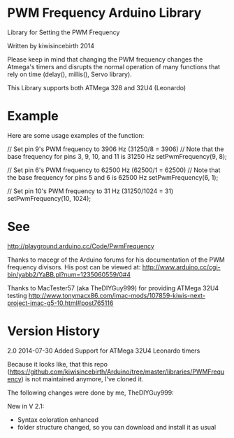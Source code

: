 PWM Frequency Arduino Library
=============================

Library for Setting the PWM Frequency

Written by kiwisincebirth 2014

Please keep in mind that changing the PWM frequency changes the Atmega's timers and disrupts the normal operation of many functions that rely on time (delay(), millis(), Servo library).

This Library supports both ATMega 328 and 32U4 (Leonardo)

Example
=======

Here are some usage examples of the function:

// Set pin 9's PWM frequency to 3906 Hz (31250/8 = 3906)
// Note that the base frequency for pins 3, 9, 10, and 11 is 31250 Hz
setPwmFrequency(9, 8);

// Set pin 6's PWM frequency to 62500 Hz (62500/1 = 62500)
// Note that the base frequency for pins 5 and 6 is 62500 Hz
setPwmFrequency(6, 1);

// Set pin 10's PWM frequency to 31 Hz (31250/1024 = 31)
setPwmFrequency(10, 1024);

See
===

http://playground.arduino.cc/Code/PwmFrequency

Thanks to macegr of the Arduino forums for his documentation of the PWM frequency divisors. His post can be viewed at:
http://www.arduino.cc/cgi-bin/yabb2/YaBB.pl?num=1235060559/0#4

Thanks to MacTester57 (aka TheDIYGuy999) for providing ATMega 32U4 testing
http://www.tonymacx86.com/imac-mods/107859-kiwis-next-project-imac-g5-10.html#post765116
 
Version History
===============

2.0 2014-07-30 Added Support for ATMega 32U4 Leonardo timers

Because it looks like, that this repo (https://github.com/kiwisincebirth/Arduino/tree/master/libraries/PWMFrequency) is not maintained anymore, I've cloned it.

The following changes were done by me, TheDIYGuy999:

New in V 2.1:
- Syntax coloration enhanced
- folder structure changed, so you can download and install it as usual


